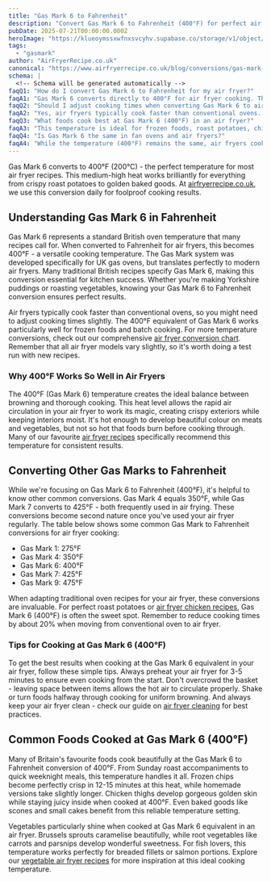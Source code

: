 ```yaml
---
title: "Gas Mark 6 to Fahrenheit"
description: "Convert Gas Mark 6 to Fahrenheit (400°F) for perfect air fryer cooking. Includes UK oven conversions and air fryer temperature tips."
pubDate: 2025-07-21T00:00:00.000Z
heroImage: "https://klueoymssxwfnxsvcyhv.supabase.co/storage/v1/object/public/Shmucket/gas-mark-6-to-fahrenheit.png"
tags:
  - "gasmark"
author: "AirFryerRecipe.co.uk"
canonical: "https://www.airfryerrecipe.co.uk/blog/conversions/gas-mark-to-fahrenheit/gas-mark-6-to-fahrenheit"
schema: |
  <!-- Schema will be generated automatically -->
faqQ1: "How do I convert Gas Mark 6 to Fahrenheit for my air fryer?"
faqA1: "Gas Mark 6 converts directly to 400°F for air fryer cooking. This medium-high temperature works perfectly for most air fryer recipes from roasts to baked goods."
faqQ2: "Should I adjust cooking times when converting Gas Mark 6 to air fryer?"
faqA2: "Yes, air fryers typically cook faster than conventional ovens. Reduce cooking times by about 20% when using the Gas Mark 6 equivalent (400°F) in your air fryer."
faqQ3: "What foods cook best at Gas Mark 6 (400°F) in an air fryer?"
faqA3: "This temperature is ideal for frozen foods, roast potatoes, chicken pieces, and most vegetables. It provides the perfect balance of browning and thorough cooking."
faqQ4: "Is Gas Mark 6 the same in fan ovens and air fryers?"
faqA4: "While the temperature (400°F) remains the same, air fryers cook faster due to intense air circulation. Always check food earlier than conventional oven timings suggest."
---
```

<p>Gas Mark 6 converts to 400°F (200°C) - the perfect temperature for most air fryer recipes. This medium-high heat works brilliantly for everything from crispy roast potatoes to golden baked goods. At <a href=https://www.airfryerrecipe.co.uk>airfryerrecipe.co.uk</a>, we use this conversion daily for foolproof cooking results.</p>

<h2>Understanding Gas Mark 6 in Fahrenheit</h2>
<p>Gas Mark 6 represents a standard British oven temperature that many recipes call for. When converted to Fahrenheit for air fryers, this becomes 400°F - a versatile cooking temperature. The Gas Mark system was developed specifically for UK gas ovens, but translates perfectly to modern air fryers. Many traditional British recipes specify Gas Mark 6, making this conversion essential for kitchen success. Whether you're making Yorkshire puddings or roasting vegetables, knowing your Gas Mark 6 to Fahrenheit conversion ensures perfect results.</p>

<p>Air fryers typically cook faster than conventional ovens, so you might need to adjust cooking times slightly. The 400°F equivalent of Gas Mark 6 works particularly well for frozen foods and batch cooking. For more temperature conversions, check out our comprehensive <a href=https://www.airfryerrecipe.co.uk/air-fryer-conversion-chart>air fryer conversion chart</a>. Remember that all air fryer models vary slightly, so it's worth doing a test run with new recipes.</p>

<h3>Why 400°F Works So Well in Air Fryers</h3>
<p>The 400°F (Gas Mark 6) temperature creates the ideal balance between browning and thorough cooking. This heat level allows the rapid air circulation in your air fryer to work its magic, creating crispy exteriors while keeping interiors moist. It's hot enough to develop beautiful colour on meats and vegetables, but not so hot that foods burn before cooking through. Many of our favourite <a href=https://www.airfryerrecipe.co.uk/recipes>air fryer recipes</a> specifically recommend this temperature for consistent results.</p>

<h2>Converting Other Gas Marks to Fahrenheit</h2>
<p>While we're focusing on Gas Mark 6 to Fahrenheit (400°F), it's helpful to know other common conversions. Gas Mark 4 equals 350°F, while Gas Mark 7 converts to 425°F - both frequently used in air frying. These conversions become second nature once you've used your air fryer regularly. The table below shows some common Gas Mark to Fahrenheit conversions for air fryer cooking:</p>

<ul>
<li>Gas Mark 1: 275°F</li>
<li>Gas Mark 4: 350°F</li>
<li>Gas Mark 6: 400°F</li>
<li>Gas Mark 7: 425°F</li>
<li>Gas Mark 9: 475°F</li>
</ul>

<p>When adapting traditional oven recipes for your air fryer, these conversions are invaluable. For perfect roast potatoes or <a href=https://www.airfryerrecipe.co.uk/recipe-category/chicken>air fryer chicken recipes</a>, Gas Mark 6 (400°F) is often the sweet spot. Remember to reduce cooking times by about 20% when moving from conventional oven to air fryer.</p>

<h3>Tips for Cooking at Gas Mark 6 (400°F)</h3>
<p>To get the best results when cooking at the Gas Mark 6 equivalent in your air fryer, follow these simple tips. Always preheat your air fryer for 3-5 minutes to ensure even cooking from the start. Don't overcrowd the basket - leaving space between items allows the hot air to circulate properly. Shake or turn foods halfway through cooking for uniform browning. And always keep your air fryer clean - check our guide on <a href=https://www.airfryerrecipe.co.uk/air-fryer-cleaner>air fryer cleaning</a> for best practices.</p>

<h2>Common Foods Cooked at Gas Mark 6 (400°F)</h2>
<p>Many of Britain's favourite foods cook beautifully at the Gas Mark 6 to Fahrenheit conversion of 400°F. From Sunday roast accompaniments to quick weeknight meals, this temperature handles it all. Frozen chips become perfectly crisp in 12-15 minutes at this heat, while homemade versions take slightly longer. Chicken thighs develop gorgeous golden skin while staying juicy inside when cooked at 400°F. Even baked goods like scones and small cakes benefit from this reliable temperature setting.</p>

<p>Vegetables particularly shine when cooked at Gas Mark 6 equivalent in an air fryer. Brussels sprouts caramelise beautifully, while root vegetables like carrots and parsnips develop wonderful sweetness. For fish lovers, this temperature works perfectly for breaded fillets or salmon portions. Explore our <a href=https://www.airfryerrecipe.co.uk/recipe-category/vegetables>vegetable air fryer recipes</a> for more inspiration at this ideal cooking temperature.</p>
